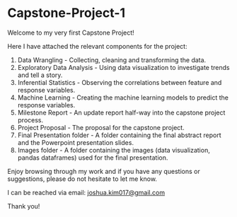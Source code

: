 # Capstone-Project-1

Welcome to my very first Capstone Project!

Here I have attached the relevant components for the project:
1) Data Wrangling - Collecting, cleaning and transforming the data.
2) Exploratory Data Analysis - Using data visualization to investigate trends and tell a story.
3) Inferential Statistics - Observing the correlations between feature and response variables.
4) Machine Learning - Creating the machine learning models to predict the response variables.
5) Milestone Report - An update report half-way into the capstone project process.
6) Project Proposal - The proposal for the capstone project.
7) Final Presentation folder - A folder containing the final abstract report and the Powerpoint presentation slides.
8) Images folder - A folder containing the images (data visualization, pandas dataframes) used for the final presentation.

Enjoy browsing through my work and if you have any questions or suggestions, please do not hesitate to let me know.

I can be reached via email: joshua.kim017@gmail.com

Thank you!
